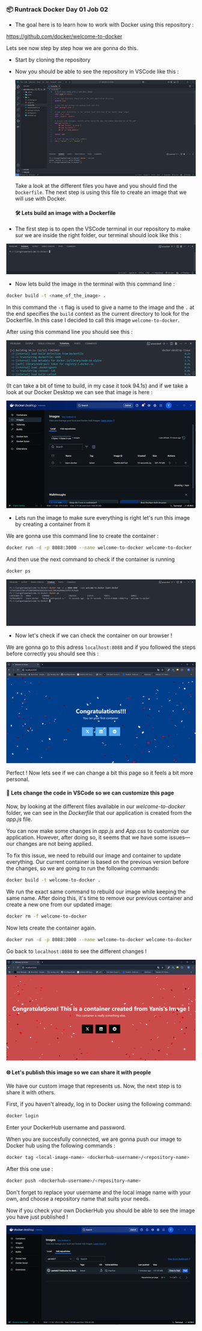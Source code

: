 ### 📦 Runtrack Docker Day 01 Job 02

* The goal here is to learn how to work with Docker using this repository :
  
https://github.com/docker/welcome-to-docker

Lets see now step by step how we are gonna do this.

* Start by cloning the repository
  
* Now you should be able to see the repository in VSCode like this :
  
  ![alt text](images/vscode-screen1.png)

  Take a look at the different files you have and you should find the `Dockerfile`. The next step is using this file to create an image that we will use with Docker.

  #### 🛠️ Lets build an image with a Dockerfile

* The first step is to open the VSCode terminal in our repository to make sur we are inside the right folder, our terminal should look like this : 

![alt text](images/vscode-terminal1.png)

* Now lets build the image in the terminal with this command line :

```sh
docker build -t <name_of_the_image> .
```

In this command the `-t` flag is used to give a name to the image and the `.` at the end specifies the `build` context as the current directory to look for the Dockerfile. In this case I decided to call this image `welcome-to-docker`.

After using this command line you should see this : 

![alt text](images/vscode-terminal-finished.png)

(It can take a bit of time to build, in my case it took 94.1s) and if we take a look at our Docker Desktop we can see that image is here :

![alt text](images/docker-screen1.png)


* Lets run the image to make sure everything is right let's run this image by creating a container from it

We are gonna use this command line to create the container :

```sh
docker run -d -p 8088:3000 --name welcome-to-docker welcome-to-docker
```
And then use the next command to check if the container is running

```sh
docker ps
```

![alt text](images/vscode-terminal-container.png)


* Now let's check if we can check the container on our browser ! 

We are gonna go to this adress `localhost:8088` and if you followed the steps before correctly you should see this : 

![alt text](images/chrome-container.png)

Perfect ! Now lets see if we can change a bit this page so it feels a bit more personal.


#### 🎨 Lets change the code in VSCode so we can customize this page

Now, by looking at the different files available in our _welcome-to-docker_ folder, we can see in the _Dockerfile_ that our application is created from the _app.js_ file.

You can now make some changes in _app.js_ and _App.css_ to customize our application. However, after doing so, it seems that we have some issues—our changes are not being applied.

To fix this issue, we need to rebuild our image and container to update everything. Our current container is based on the previous version before the changes, so we are going to run the following commands:

```sh
docker build -t welcome-to-docker .
```

We run the exact same command to rebuild our image while keeping the same name. After doing this, it's time to remove our previous container and create a new one from our updated image:

```sh
docker rm -f welcome-to-docker
```

Now lets create the container again.

```sh
docker run -d -p 8088:3000 --name welcome-to-docker welcome-to-docker
```

Go back to `localhost:8088` to see the different changes ! 

![alt text](images/chrome-container2.png)


#### 🌐 Let's publish this image so we can share it with people

We have our custom image that represents us. Now, the next step is to share it with others.

First, if you haven't already, log in to Docker using the following command:

```sh
docker login
```

Enter your DockerHub username and password.

When you are succesfully connected, we are gonna push our image to Docker hub using the following commands : 

```sh
docker tag <local-image-name> <dockerhub-username>/<repository-name>
```

After this one use : 

```sh
docker push <dockerhub-username>/<repository-name>
```

Don't forget to replace your username and the local image name with your own, and choose a repository name that suits your needs.

Now if you check your own DockerHub you should be able to see the image you have just published ! 

![alt text](images/dockerhub-screen1.png)